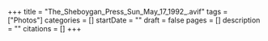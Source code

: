 +++
title = "The_Sheboygan_Press_Sun_May_17_1992_.avif"
tags = ["Photos"]
categories = []
startDate = ""
draft = false
pages = []
description = ""
citations = []
+++
